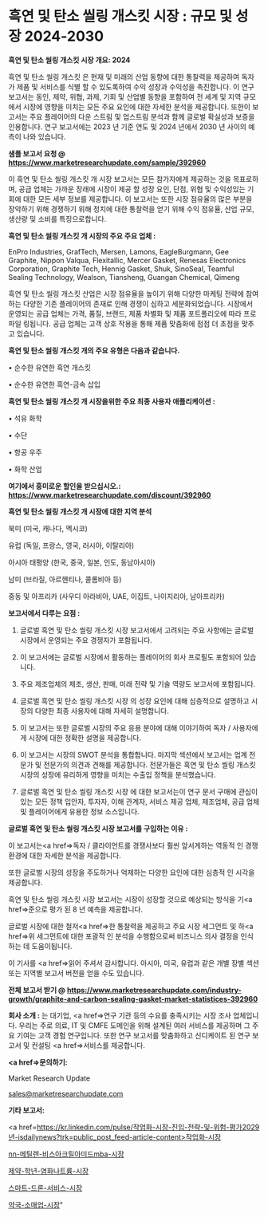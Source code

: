 # 흑연 및 탄소 씰링 개스킷 시장 : 규모 및 성장 2024-2030

<strong>흑연 및 탄소 씰링 개스킷 시장 개요: 2024</strong>

흑연 및 탄소 씰링 개스킷 은 현재 및 미래의 산업 동향에 대한 통찰력을 제공하여 독자가 제품 및 서비스를 식별 할 수 있도록하여 수익 성장과 수익성을 촉진합니다. 이 연구 보고서는 동인, 제약, 위협, 과제, 기회 및 산업별 동향을 포함하여 전 세계 및 지역 규모에서 시장에 영향을 미치는 모든 주요 요인에 대한 자세한 분석을 제공합니다. 또한이 보고서는 주요 플레이어의 다운 스트림 및 업스트림 분석과 함께 글로벌 확실성과 보증을 인용합니다. 연구 보고서에는 2023 년 기준 연도 및 2024 년에서 2030 년 사이의 예측이 나와 있습니다.



<strong>샘플 보고서 요청 @ <a href=https://www.marketresearchupdate.com/sample/392960>https://www.marketresearchupdate.com/sample/392960</a></strong>

이 흑연 및 탄소 씰링 개스킷 개 시장 보고서는 모든 참가자에게 제공하는 것을 목표로하며, 공급 업체는 가까운 장래에 시장이 제공 할 성장 요인, 단점, 위협 및 수익성있는 기회에 대한 모든 세부 정보를 제공합니다. 이 보고서는 또한 시장 점유율의 많은 부분을 장악하기 위해 경쟁하기 위해 정치에 대한 통찰력을 얻기 위해 수익 점유율, 산업 규모, 생산량 및 소비를 특징으로합니다.



<strong>흑연 및 탄소 씰링 개스킷 개 시장의 주요 주요 업체 :</strong>

EnPro Industries, GrafTech, Mersen, Lamons, EagleBurgmann, Gee Graphite, Nippon Valqua, Flexitallic, Mercer Gasket, Renesas Electronics Corporation, Graphite Tech, Hennig Gasket, Shuk, SinoSeal, Teamful Sealing Technology, Wealson, Tiansheng, Guangan Chemical, Qimeng

흑연 및 탄소 씰링 개스킷 산업은 시장 점유율을 높이기 위해 다양한 마케팅 전략에 참여하는 다양한 기존 플레이어의 존재로 인해 경쟁이 심하고 세분화되었습니다. 시장에서 운영되는 공급 업체는 가격, 품질, 브랜드, 제품 차별화 및 제품 포트폴리오에 따라 프로파일 링됩니다. 공급 업체는 고객 상호 작용을 통해 제품 맞춤화에 점점 더 초점을 맞추고 있습니다.



<strong>흑연 및 탄소 씰링 개스킷 개의 주요 유형은 다음과 같습니다.</strong>

• 순수한 유연한 흑연 개스킷

• 순수한 유연한 흑연-금속 삽입



<strong>흑연 및 탄소 씰링 개스킷 개 시장을위한 주요 최종 사용자 애플리케이션 :</strong>

• 석유 화학

• 수단

• 항공 우주

• 화학 산업



<strong>여기에서 흥미로운 할인을 받으십시오.: <a href=https://www.marketresearchupdate.com/discount/392960>https://www.marketresearchupdate.com/discount/392960</a></strong>



<strong>흑연 및 탄소 씰링 개스킷 개 시장에 대한 지역 분석</strong>

북미 (미국, 캐나다, 멕시코)

유럽 (독일, 프랑스, 영국, 러시아, 이탈리아)

아시아 태평양 (한국, 중국, 일본, 인도, 동남아시아)

남미 (브라질, 아르헨티나, 콜롬비아 등)

중동 및 아프리카 (사우디 아라비아, UAE, 이집트, 나이지리아, 남아프리카)



<strong>보고서에서 다루는 요점 :</strong>

1. 글로벌 흑연 및 탄소 씰링 개스킷 시장 보고서에서 고려되는 주요 사항에는 글로벌 시장에서 운영되는 주요 경쟁자가 포함됩니다.

2. 이 보고서에는 글로벌 시장에서 활동하는 플레이어의 회사 프로필도 포함되어 있습니다.

3. 주요 제조업체의 제조, 생산, 판매, 미래 전략 및 기술 역량도 보고서에 포함됩니다.

4. 글로벌 흑연 및 탄소 씰링 개스킷 시장 의 성장 요인에 대해 심층적으로 설명하고 시장의 다양한 최종 사용자에 대해 자세히 설명합니다.

5. 이 보고서는 또한 글로벌 시장의 주요 응용 분야에 대해 이야기하여 독자 / 사용자에게 시장에 대한 정확한 설명을 제공합니다.

6. 이 보고서는 시장의 SWOT 분석을 통합합니다. 마지막 섹션에서 보고서는 업계 전문가 및 전문가의 의견과 견해를 제공합니다. 전문가들은 흑연 및 탄소 씰링 개스킷 시장의 성장에 유리하게 영향을 미치는 수출입 정책을 분석했습니다.

7. 글로벌 흑연 및 탄소 씰링 개스킷 시장 에 대한 보고서는이 연구 문서 구매에 관심이있는 모든 정책 입안자, 투자자, 이해 관계자, 서비스 제공 업체, 제조업체, 공급 업체 및 플레이어에게 유용한 정보 소스입니다.



<strong>글로벌 흑연 및 탄소 씰링 개스킷 시장 보고서를 구입하는 이유 :</strong>

이 보고서는<a href=>독자 / 클</a>라이언트를 경쟁사보다 훨씬 앞서게하는 역동적 인 경쟁 환경에 대한 자세한 분석을 제공합니다.

또한 글로벌 시장의 성장을 주도하거나 억제하는 다양한 요인에 대한 심층적 인 시각을 제공합니다.

흑연 및 탄소 씰링 개스킷 시장 보고서는 시장이 성장할 것으로 예상되는 방식을 기<a href=>준으로</a> 평가 된 8 년 예측을 제공합니다.

글로벌 시장에 대한 철저<a href=>한 통찰력</a>을 제공하고 주요 시장 세그먼트 및 하<a href=>위 세그</a>먼트에 대한 포괄적 인 분석을 수행함으로써 비즈니스 의사 결정을 인식하는 데 도움이됩니다.

이 기사를 <a href=>읽어 주</a>셔서 감사합니다. 아시아, 미국, 유럽과 같은 개별 장별 섹션 또는 지역별 보고서 버전을 얻을 수도 있습니다.



<strong>전체 보고서 받기 @ <a href=https://www.marketresearchupdate.com/industry-growth/graphite-and-carbon-sealing-gasket-market-statistices-392960>https://www.marketresearchupdate.com/industry-growth/graphite-and-carbon-sealing-gasket-market-statistices-392960</a></strong>



<strong>회사 소개 :</strong>
는 대기업, <a href=>연구 기</a>관 등의 수요를 충족시키는 시장 조사 업체입니다. 우리는 주로 의료, IT 및 CMFE 도메인을 위해 설계된 여러 서비스를 제공하며 그 주요 기여는 고객 경험 연구입니다. 또한 연구 보고서를 맞춤화하고 신디케이트 된 연구 보고서 및 컨설팅 <a href=>서비</a>스를 제공합니다.



<strong><a href=>문의하기:</a></strong>

Market Research Update

sales@marketresearchupdate.com



<strong>기타 보고서:</strong>

<a href=https://kr.linkedin.com/pulse/작업화-시장-진입-전략-및-위험-평가2029년-isdailynews?trk=public_post_feed-article-content>작업화-시장</a>

<a href=https://www.linkedin.com/pulse/nn-메틸렌-비스아크릴아미드mba-시장-진입-전략-및-위험-평가2029년/>nn-메틸렌-비스아크릴아미드mba-시장</a>

<a href=https://www.linkedin.com/pulse/제약-학년-염화나트륨-시장-규모-및-성장-2023-trendsetters-talk-360-analysis-5rehf/>제약-학년-염화나트륨-시장</a>

<a href=https://www.linkedin.com/pulse/스마트-드론-서비스-시장-규모-및-성장-2023-survey-savvy-insights-360-analysis-3s4bf/>스마트-드론-서비스-시장</a>

<a href=https://www.linkedin.com/pulse/약국-소매업-시장-경쟁-분석-및-성장-잠재력-2030-market-matrix-musings-analysis-hvcqc/>약국-소매업-시장</a>"
